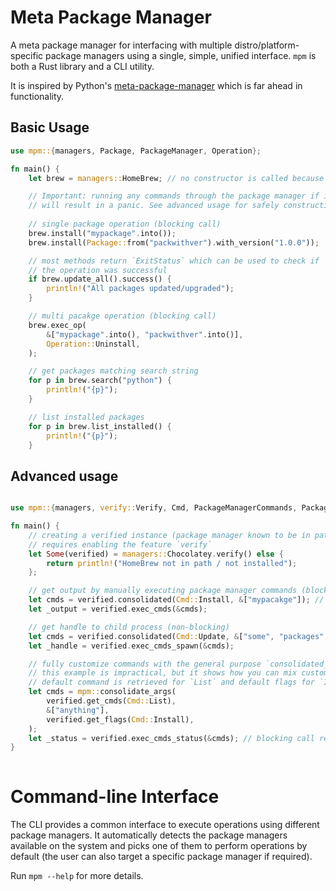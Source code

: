 # Meta Package Manager

A meta package manager for interfacing with multiple distro/platform-specific
package managers using a single, simple, unified interface. `mpm` is both a
Rust library and a CLI utility.

It is inspired by Python's
[meta-package-manager](https://github.com/kdeldycke/meta-package-manager) which is far
ahead in functionality.

## Basic Usage

```rust
use mpm::{managers, Package, PackageManager, Operation};

fn main() {
    let brew = managers::HomeBrew; // no constructor is called because it's a unit struct

    // Important: running any commands through the package manager if it is not in path/not installed
    // will result in a panic. See advanced usage for safely constructing verified instances.
    
    // single package operation (blocking call)
    brew.install("mypackage".into());
    brew.install(Package::from("packwithver").with_version("1.0.0"));

    // most methods return `ExitStatus` which can be used to check if
    // the operation was successful
    if brew.update_all().success() {
        println!("All packages updated/upgraded");
    }

    // multi pacakge operation (blocking call)
    brew.exec_op(
        &["mypackage".into(), "packwithver".into()],
        Operation::Uninstall,
    );

    // get packages matching search string
    for p in brew.search("python") {
        println!("{p}");
    }

    // list installed packages
    for p in brew.list_installed() {
        println!("{p}");
    }
```

## Advanced usage
```rust

use mpm::{managers, verify::Verify, Cmd, PackageManagerCommands, PackageManager};

fn main() {
    // creating a verified instance (package manager known to be in path/installed)
    // requires enabling the feature `verify`
    let Some(verified) = managers::Chocolatey.verify() else {
        return println!("HomeBrew not in path / not installed");
    };

    // get output by manually executing package manager commands (blocking call)
    let cmds = verified.consolidated(Cmd::Install, &["mypacakge"]); // gets appropriate Install command and flags
    let _output = verified.exec_cmds(&cmds);

    // get handle to child process (non-blocking)
    let cmds = verified.consolidated(Cmd::Update, &["some", "packages", "--quiet"]); // flags can also be included
    let _handle = verified.exec_cmds_spawn(&cmds);

    // fully customize commands with the general purpose `consolidated_args` fn
    // this example is impractical, but it shows how you can mix custom commands with default ones
    // default command is retrieved for `List` and default flags for `Install`
    let cmds = mpm::consolidate_args(
        verified.get_cmds(Cmd::List),
        &["anything"],
        verified.get_flags(Cmd::Install),
    );
    let _status = verified.exec_cmds_status(&cmds); // blocking call returns ExitStatus
}
  
```

# Command-line Interface

The CLI provides a common interface to execute operations using different
package managers. It automatically detects the package managers available on the
system and picks one of them to perform operations by default (the user can also
target a specific package manager if required).

Run `mpm --help` for more details.
